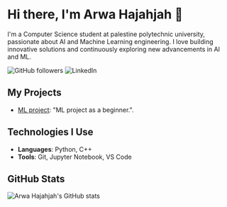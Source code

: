 # Hi there, I'm Arwa Hajahjah 👋

I'm a Computer Science student at palestine polytechnic university, passionate about AI and Machine Learning engineering. I love building innovative solutions and continuously exploring new advancements in AI and ML.

![GitHub followers](https://img.shields.io/github/followers/arwahajahjah?label=Follow&style=social)
![LinkedIn](https://img.shields.io/badge/-LinkedIn-blue?style=flat&logo=Linkedin&logoColor=white&link=https://www.linkedin.com/in/arwaalhajahjah)

## My Projects
- [ML project](https://github.com/arwahajahjah/My-first-ML-project): "ML project as a beginner.".

## Technologies I Use
- **Languages**: Python, C++
- **Tools**: Git, Jupyter Notebook, VS Code

## GitHub Stats
![Arwa Hajahjah's GitHub stats](https://github-readme-stats.vercel.app/api?username=arwahajahjah&show_icons=true&theme=radical)

